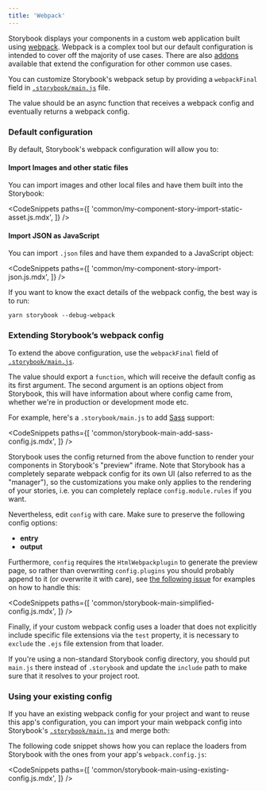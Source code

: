 ```yaml
---
title: 'Webpack'
---
```


Storybook displays your components in a custom web application built using [webpack](https://webpack.js.org/). Webpack is a complex tool but our default configuration is intended to cover off the majority of use cases. There are also [addons](/addons) available that extend the configuration for other common use cases.

You can customize Storybook's webpack setup by providing a `webpackFinal` field in [`.storybook/main.js`](./overview.md#configure-your-storybook-project) file.

The value should be an async function that receives a webpack config and eventually returns a webpack config.

### Default configuration

By default, Storybook's webpack configuration will allow you to:

#### Import Images and other static files

You can import images and other local files and have them built into the Storybook:

<!-- prettier-ignore-start -->

<CodeSnippets
  paths={[
    'common/my-component-story-import-static-asset.js.mdx',
  ]}
/>

<!-- prettier-ignore-end -->

#### Import JSON as JavaScript

You can import `.json` files and have them expanded to a JavaScript object:

<!-- prettier-ignore-start -->

<CodeSnippets
  paths={[
    'common/my-component-story-import-json.js.mdx',
  ]}
/>

<!-- prettier-ignore-end -->

If you want to know the exact details of the webpack config, the best way is to run:

```shell
yarn storybook --debug-webpack
```

### Extending Storybook’s webpack config

To extend the above configuration, use the `webpackFinal` field of [`.storybook/main.js`](./overview.md#configure-story-rendering).

The value should export a `function`, which will receive the default config as its first argument. The second argument is an options object from Storybook, this will have information about where config came from, whether we're in production or development mode etc.

For example, here's a `.storybook/main.js` to add [Sass](https://sass-lang.com/) support:

<!-- prettier-ignore-start -->

<CodeSnippets
  paths={[
    'common/storybook-main-add-sass-config.js.mdx',
  ]}
/>

<!-- prettier-ignore-end -->

Storybook uses the config returned from the above function to render your components in Storybook's "preview" iframe. Note that Storybook has a completely separate webpack config for its own UI (also referred to as the "manager"), so the customizations you make only applies to the rendering of your stories, i.e. you can completely replace `config.module.rules` if you want.

Nevertheless, edit `config` with care. Make sure to preserve the following config options:

- **entry**
- **output**

Furthermore, `config` requires the `HtmlWebpackplugin` to generate the preview page, so rather than overwriting `config.plugins` you should probably append to it (or overwrite it with care), see [the following issue](https://github.com/storybookjs/storybook/issues/6020) for examples on how to handle this:

<!-- prettier-ignore-start -->

<CodeSnippets
  paths={[
    'common/storybook-main-simplified-config.js.mdx',
  ]}
/>

<!-- prettier-ignore-end -->

Finally, if your custom webpack config uses a loader that does not explicitly include specific file extensions via the `test` property, it is necessary to `exclude` the `.ejs` file extension from that loader.

If you're using a non-standard Storybook config directory, you should put `main.js` there instead of `.storybook` and update the `include` path to make sure that it resolves to your project root.

### Using your existing config

If you have an existing webpack config for your project and want to reuse this app's configuration, you can import your main webpack config into Storybook's [`.storybook/main.js`](./overview.md#configure-story-rendering) and merge both:

The following code snippet shows how you can replace the loaders from Storybook with the ones from your app's `webpack.config.js`:

<!-- prettier-ignore-start -->

<CodeSnippets
  paths={[
    'common/storybook-main-using-existing-config.js.mdx',
  ]}
/>

<!-- prettier-ignore-end -->
